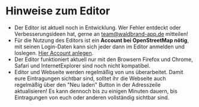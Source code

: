 # Hinweise zum Editor
- Der Editor ist aktuell noch in Entwicklung. Wer Fehler entdeckt oder Verbesserungsideen hat, gerne an team@waldbrand-app.de mitteilen!
- Für die Nutzung des Editors ist ein **Account bei OpenStreetMap nötig**, mit seinen Login-Daten kann sich jeder dann im Editor anmelden und loslegen. [Hier Account anlegen](https://www.openstreetmap.org/user/new).
- Der Editor funktioniert aktuell nur mit den Browsern Firefox und Chrome, Safari und InternetExplorer sind noch nicht kompatibel.
- Editor und Webseite werden regelmäßig von uns überarbeitet. Damit eure Eintragungen sichtbar sind, solltet ihr die Webseite auch regelmäßig über den "Neu laden" Button in der Adresszeile aktualisieren! Es kann dennoch
bis zu einigen Minuten dauern, bis Eintragungen von euch oder anderen vollständig sichtbar sind.